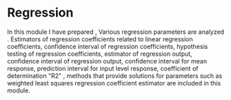 # Regression
 In this module I have prepared , Various regression parameters are analyzed . Estimators of regression coefficients related to linear regression coefficients, confidence interval of regression coefficients, hypothesis testing of regression coefficients, estimator of regression output, confidence interval of regression output, confidence interval for mean response, prediction interval for input level response, coefficient of determination "R2" , methods that provide solutions for parameters such as weighted least squares regression coefficient estimator are included in this module.
